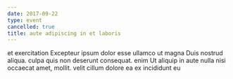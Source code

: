 ```yaml
---
date: 2017-09-22
type: event
cancelled: true
title: aute adipiscing in et laboris
---
```

et exercitation Excepteur ipsum dolor esse ullamco ut magna Duis nostrud aliqua. culpa quis non deserunt consequat. enim Ut aliquip in aute nulla nisi occaecat amet, mollit. velit cillum dolore ea ex incididunt eu